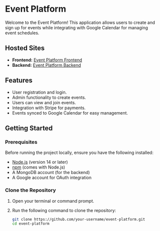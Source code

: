 # Event Platform

Welcome to the Event Platform! This application allows users to create and sign up for events while integrating with Google Calendar for managing event schedules.

## Hosted Sites

- **Frontend:** [Event Platform Frontend](https://main--events-platform-01.netlify.app/)
- **Backend:** [Event Platform Backend](https://events-platform-cyfi.onrender.com/)

## Features

- User registration and login.
- Admin functionality to create events.
- Users can view and join events.
- Integration with Stripe for payments.
- Events synced to Google Calendar for easy management.

## Getting Started

### Prerequisites

Before running the project locally, ensure you have the following installed:

- [Node.js](https://nodejs.org/) (version 14 or later)
- [npm](https://www.npmjs.com/) (comes with Node.js)
- A MongoDB account (for the backend)
- A Google account for OAuth integration

### Clone the Repository

1. Open your terminal or command prompt.
2. Run the following command to clone the repository:

   ```bash
   git clone https://github.com/your-username/event-platform.git
   cd event-platform